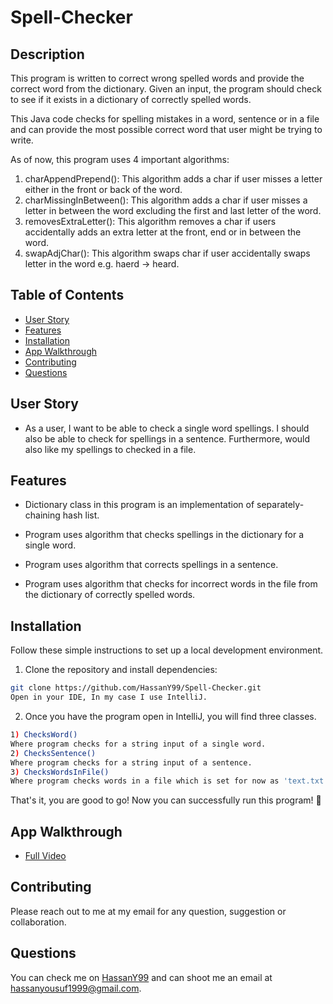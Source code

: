 # Spell-Checker

 ## Description

  This program is written to correct wrong spelled words and provide the correct word from the dictionary. Given an input, the program should check to see if it exists in a dictionary of correctly spelled words.
  
  This Java code checks for spelling mistakes in a word, sentence or in a file and can provide the most possible correct word that user might be trying to write.
  
  As of now, this program uses 4 important algorithms:
  1) charAppendPrepend():
    This algorithm adds a char if user misses a letter either in the front or back of the word.
  2) charMissingInBetween():
    This algorithm adds a char if user misses a letter in between the word excluding the first and last letter of the word.
  3) removesExtraLetter():
    This algorithm removes a char if users accidentally adds an extra letter at the front, end or in between the word.
  4) swapAdjChar():
    This algorithm swaps char if user accidentally swaps letter in the word e.g. haerd -> heard.
  

  ## Table of Contents
  - [User Story](#user-story)
  - [Features](#features)
  - [Installation](#installation)
  - [App Walkthrough](#app-walkthrough)
  - [Contributing](#contributing)
  - [Questions](#questions)

  ## User Story

* As a user, I want to be able to check a single word spellings. I should also be able to check for spellings in a sentence. Furthermore, would also like my spellings to checked in a file.

## Features

  * Dictionary class in this program is an implementation of separately-chaining hash list.

  * Program uses algorithm that checks spellings in the dictionary for a single word.

  * Program uses algorithm that corrects spellings in a sentence.

  * Program uses algorithm that checks for incorrect words in the file from the dictionary of correctly spelled words.

  ## Installation

  Follow these simple instructions to set up a local development environment.

1. Clone the repository and install dependencies:

  ```bash
  git clone https://github.com/HassanY99/Spell-Checker.git
  Open in your IDE, In my case I use IntelliJ.
  ```

2. Once you have the program open in IntelliJ, you will find three classes.

  ```bash
  1) ChecksWord()
  Where program checks for a string input of a single word.
  2) ChecksSentence()
  Where program checks for a string input of a sentence.
  3) ChecksWordsInFile()
  Where program checks words in a file which is set for now as 'text.txt' but you can use your own text file as well.
  ```

That's it, you are good to go! Now you can successfully run this program! 👾

  
  ## App Walkthrough

  - [Full Video](https://drive.google.com/file/d/1-f5PJy7ANkYomO5w6K9MJtfaSJo9cEzZ/view)
  

  ## Contributing

  Please reach out to me at my email for any question, suggestion or collaboration.

  ## Questions

  You can check me on [HassanY99](https://github.com/HassanY99) and can shoot me an email at hassanyousuf1999@gmail.com.
